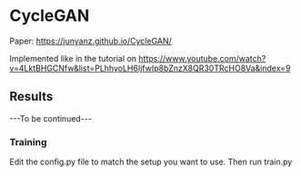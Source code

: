 # CycleGAN

Paper: https://junyanz.github.io/CycleGAN/

Implemented like in the tutorial on https://www.youtube.com/watch?v=4LktBHGCNfw&list=PLhhyoLH6IjfwIp8bZnzX8QR30TRcHO8Va&index=9

## Results

---To be continued---


### Training
Edit the config.py file to match the setup you want to use. Then run train.py
